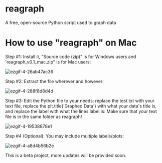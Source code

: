 # reagraph
A free, open-source Python script used to graph data

# How to use "reagraph" on Mac

Step #1: Install it, "Source code (zip)" is for Windows users and  'reagraph_v0.1_mac.zip" is for Mac users:

![ezgif-4-26ab47ac36](https://user-images.githubusercontent.com/37314102/37381239-76070488-2712-11e8-9201-5f81bbb7ad7f.gif)

Step #2: Extract the file wherever and however:

![ezgif-4-288f8d8d4d](https://user-images.githubusercontent.com/37314102/37381240-761bd96c-2712-11e8-9386-186e30ba30c8.gif)

Step #3: Edit the Python file to your needs: replace the test.txt with your text file, replace the plt.title('Graphed Data') with what your data's title is, and replace the label with what the lines label is:
Make sure that your text file is in the same folder as reagraph!

![ezgif-4-19538878e1](https://user-images.githubusercontent.com/37314102/37433622-ff48feea-27b2-11e8-9e57-504e1301ccc8.gif)

Step #4 (Optional): You may include multiple labels/plots:

![ezgif-4-a8d4b56b2e](https://user-images.githubusercontent.com/37314102/37433990-6cacbb42-27b4-11e8-8b84-08afdbb6825e.gif)


This is a beta project, more updates will be provided soon.
